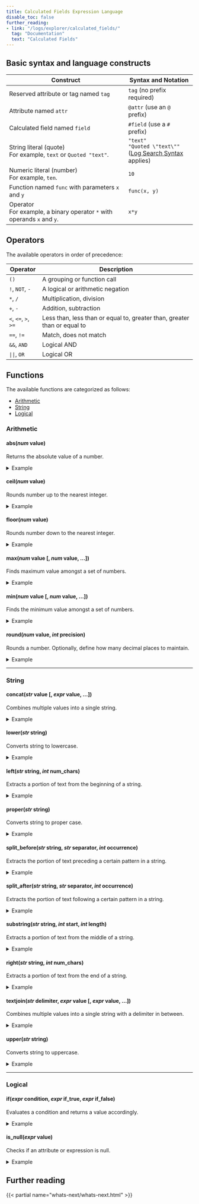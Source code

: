 ```yaml
---
title: Calculated Fields Expression Language
disable_toc: false
further_reading:
- link: "/logs/explorer/calculated_fields/"
  tag: "Documentation"
  text: "Calculated Fields"
---
```


## Basic syntax and language constructs

| Construct                                                                                          | Syntax and Notation                                                    |
| -------------------------------------------------------------------------------------------------- | ---------------------------------------------------------------------- |
| Reserved attribute or tag named `tag`                                                             | `tag` (no prefix required)                                             |
| Attribute named `attr`                                                                             | `@attr` (use an `@` prefix)                                            |
| Calculated field named `field`                                                                     | `#field` (use a `#` prefix)                                            |
| String literal (quote)<br>For example, `text` or `Quoted "text"`.                                   | `"text"`<br> `"Quoted \"text\""`<br>(<a href="https://docs.datadoghq.com/logs/explorer/search_syntax/">Log Search Syntax</a> applies)|
| Numeric literal (number)<br>For example, `ten`.                                                     | `10`                                                                   |
| Function named `func` with parameters `x` and `y`                                                  | `func(x, y)`                                                           |
| Operator<br>For example, a binary operator `*` with operands `x` and `y`.                          | `x*y`                                                                  |

## Operators

The available operators in order of precedence:

| Operator | Description |
|----------|-------------|
| `()` | A grouping or function call |
| `!`, `NOT`, `-` | A logical or arithmetic negation |
| `*`, `/` | Multiplication, division|
| `+`, `-` | Addition, subtraction |
| `<`, `<=`, `>`, `>=` | Less than, less than or equal to, greater than, greater than or equal to |
| `==`, `!=` | Match, does not match |
| `&&`, `AND` | Logical AND |
| `\|\|`, `OR` | Logical OR |

## Functions

The available functions are categorized as follows:
- [Arithmetic](#arithmetic)
- [String](#string)
- [Logical](#logical)


### Arithmetic

<h4>abs(<i>num</i> value)</h4>

Returns the absolute value of a number.

<details>
<summary>Example</summary>

| Example  | Formula | Result |
|----------|-------------|---------|
| A log event has the following attributes: <br> - `@client_latency` = 2 <br> - `@server_latency` = 3 | abs(`@client_latency` - `@server_latency`) | 1 |

</details>


<h4>ceil(<i>num</i> value)</h4>

Rounds number up to the nearest integer.

<details>
<summary>Example</summary>

| Example  | Formula | Result |
|----------|-------------|---------|
| A log event has the following attribute:<br>`@value` = 2.2 | ceil(`@value`) | 3 |

</details>


<h4>floor(<i>num</i> value)</h4>

Rounds number down to the nearest integer.

<details>
<summary>Example</summary>

| Example  | Formula | Result |
|----------|-------------|---------|
| A log event has the following attribute:<br>`@value` = 9.99 | floor(`@value`) | 9 |

</details>


<h4>max(<i>num</i> value [, <i>num</i> value, …])</h4>

Finds maximum value amongst a set of numbers.

<details>
<summary>Example</summary>

| Example  | Formula | Result |
|----------|-------------|---------|
| A log event has the following attribute:<br>`@CPU_temperatures` = [-1, 1, 5, 5] | max(`@CPU_temperatures`) | 5 |

</details>


<h4>min(<i>num</i> value [, <i>num</i> value, …])</h4>

Finds the minimum value amongst a set of numbers.

<details>
<summary>Example</summary>

| Example  | Formula | Result |
|----------|-------------|---------|
| A log event has the following attribute:<br>`@CPU_temperatures` = [-1, 1, 5, 5] | min(`@CPU_temperatures`) | -1 |

</details>


<h4>round(<i>num</i> value, <i>int</i> precision)</h4>

Rounds a number. Optionally, define how many decimal places to maintain.

<details>
<summary>Example</summary>

| Example  | Formula | Result |
|----------|-------------|---------|
| A log event has the following attribute:<br>`@value` = -1234.01 | round(`@value`, -1) | -1230 |

</details>

---

### String

<h4>concat(<i>str</i> value [, <i>expr</i> value, …])</h4>

Combines multiple values into a single string.

<details>
<summary>Example</summary>

| Example  | Formula | Result |
|----------|-------------|---------|
| A log event has the following attributes: <br> - `@first_name` = "Bob" <br> - `@last_name` = "Smith" | concat(`@first_name`, `@last_name`) | "Bob Smith" |

</details>


<h4>lower(<i>str</i> string)</h4>

Converts string to lowercase.

<details>
<summary>Example</summary>

| Example  | Formula | Result |
|----------|-------------|---------|
| A log event has the following attribute:<br>`@first_name` = "Bob" | lower(`@first_name`) | "bob" |

</details>


<h4>left(<i>str</i> string, <i>int</i> num_chars)</h4>

Extracts a portion of text from the beginning of a string.

<details>
<summary>Example</summary>

| Example  | Formula | Result |
|----------|-------------|---------|
| A log event has the following attribute:<br>`@country` = "Canada" | upper(left(`@country`, 3)) | "CAN" |

</details>


<h4>proper(<i>str</i> string)</h4>

Converts string to proper case.

<details>
<summary>Example</summary>

| Example  | Formula | Result |
|----------|-------------|---------|
| A log event has the following attribute:<br>`@name` = "bob SMITH 123abc" | proper(`@name`) | "Bob Smith 123Abc" |

</details>


<h4>split_before(<i>str</i> string, <i>str</i> separator, <i>int</i> occurrence)</h4>

Extracts the portion of text preceding a certain pattern in a string.

<details>
<summary>Example</summary>

<table>
  <tr>
    <th>Example</th>
    <th>Formula</th>
    <th>Result</th>
  </tr>
  <tr>
    <td rowspan ="2">A log event has the following attribute:<br><code>@url</code> = "www.example.com/path/to"</td>
    <td>split_before(<code>@url</code>, "/", 1)</td>
    <td>"www.example.com"</td>
  </tr>
  <tr>
    <td>split_before(<code>@url</code>, "/", 2)</td>
    <td>"www.example.com/path"</td>
  </tr>
</table>

</details>


<h4>split_after(<i>str</i> string, <i>str</i> separator, <i>int</i> occurrence)</h4>

Extracts the portion of text following a certain pattern in a string.

<details>
<summary>Example</summary>

| Example  | Formula | Result |
|----------|-------------|---------|
| A log event has the following attribute:<br>`@url` = "www.example.com/path/to/split" | split_after(`@url`, "/", 1) | "to/split" |

</details>


<h4>substring(<i>str</i> string, <i>int</i> start, <i>int</i> length)</h4>

Extracts a portion of text from the middle of a string.

<details>
<summary>Example</summary>

| Example  | Formula | Result |
|----------|-------------|---------|
| A log event has the following attribute:<br>`@country` = "Canada" | substring(`@country`, 1, 4) | "anad" |

</details>


<h4>right(<i>str</i> string, <i>int</i> num_chars)</h4>

Extracts a portion of text from the end of a string.

<details>
<summary>Example</summary>

| Example  | Formula | Result |
|----------|-------------|---------|
| A log event has the following attribute:<br>`@country` = "Canada" | upper(right(`@country`, 3)) | "ADA" |

</details>


<h4>textjoin(<i>str</i> delimiter, <i>expr</i> value [, <i>expr</i> value, …])</h4>

Combines multiple values into a single string with a delimiter in between.

<details>
<summary>Example</summary>

| Example  | Formula | Result |
|----------|-------------|---------|
| A log event has the following attributes: <br> - `@city` = "Paris" <br> - `@country` = "France" | textjoin(", ", `@city`, `@country`) | "Paris, France" |

</details>


<h4>upper(<i>str</i> string)</h4>

Converts string to uppercase.

<details>
<summary>Example</summary>

| Example  | Formula | Result |
|----------|-------------|---------|
| A log event has the following attribute: `@first_name` = "Bob" | upper(`@first_name`) | "BOB" |

</details>

---

### Logical

<h4>if(<i>expr</i> condition, <i>expr</i> if_true, <i>expr</i> if_false)</h4>

Evaluates a condition and returns a value accordingly.

<details>
<summary>Example</summary>

| Example  | Formula | Result |
|----------|-------------|---------|
| A log event has the following attributes: <br> - `@origin_country` = "USA" <br> - `@destination_country` = "Canada" <br> - `@origin_continent` = "NA" <br> - `@destination_continent` = "NA" | if(`@origin_country` == `@destination_country`, "national", if(`@origin_continent` == `@destination_continent`, "continental", "intercontinental")) | "continental" |

</details>


<h4>is_null(<i>expr</i> value)</h4>

Checks if an attribute or expression is null.

<details>
<summary>Example</summary>

| Example  | Formula | Result |
|----------|-------------|---------|
| A log event has the following attributes: <br> - `@users_online` = 5 <br> - `@max_capacity` = 0 | is_null(`@users_online` / `@max_capacity`) | TRUE |

</details>


## Further reading

{{< partial name="whats-next/whats-next.html" >}}